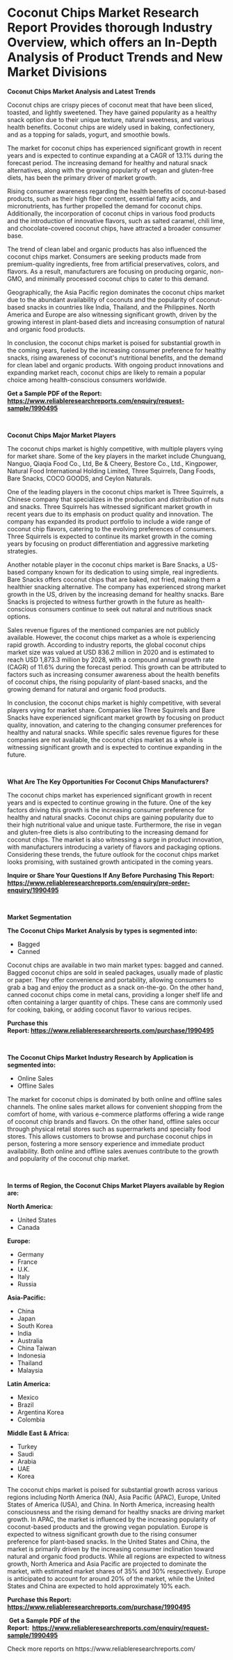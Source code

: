 <p><h1>Coconut Chips Market Research Report Provides thorough Industry Overview, which offers an In-Depth Analysis of Product Trends and New Market Divisions</h1></p><p><strong>Coconut Chips Market Analysis and Latest Trends</strong></p>
<p><p>Coconut chips are crispy pieces of coconut meat that have been sliced, toasted, and lightly sweetened. They have gained popularity as a healthy snack option due to their unique texture, natural sweetness, and various health benefits. Coconut chips are widely used in baking, confectionery, and as a topping for salads, yogurt, and smoothie bowls.</p><p>The market for coconut chips has experienced significant growth in recent years and is expected to continue expanding at a CAGR of 13.1% during the forecast period. The increasing demand for healthy and natural snack alternatives, along with the growing popularity of vegan and gluten-free diets, has been the primary driver of market growth.</p><p>Rising consumer awareness regarding the health benefits of coconut-based products, such as their high fiber content, essential fatty acids, and micronutrients, has further propelled the demand for coconut chips. Additionally, the incorporation of coconut chips in various food products and the introduction of innovative flavors, such as salted caramel, chili lime, and chocolate-covered coconut chips, have attracted a broader consumer base.</p><p>The trend of clean label and organic products has also influenced the coconut chips market. Consumers are seeking products made from premium-quality ingredients, free from artificial preservatives, colors, and flavors. As a result, manufacturers are focusing on producing organic, non-GMO, and minimally processed coconut chips to cater to this demand.</p><p>Geographically, the Asia Pacific region dominates the coconut chips market due to the abundant availability of coconuts and the popularity of coconut-based snacks in countries like India, Thailand, and the Philippines. North America and Europe are also witnessing significant growth, driven by the growing interest in plant-based diets and increasing consumption of natural and organic food products.</p><p>In conclusion, the coconut chips market is poised for substantial growth in the coming years, fueled by the increasing consumer preference for healthy snacks, rising awareness of coconut's nutritional benefits, and the demand for clean label and organic products. With ongoing product innovations and expanding market reach, coconut chips are likely to remain a popular choice among health-conscious consumers worldwide.</p></p>
<p><strong>Get a Sample PDF of the Report:&nbsp; <a href="https://www.reliableresearchreports.com/enquiry/request-sample/1990495">https://www.reliableresearchreports.com/enquiry/request-sample/1990495</a></strong></p>
<p>&nbsp;</p>
<p><strong>Coconut Chips Major Market Players</strong></p>
<p><p>The coconut chips market is highly competitive, with multiple players vying for market share. Some of the key players in the market include Chunguang, Nanguo, Qiaqia Food Co., Ltd, Be & Cheery, Bestore Co., Ltd., Kingpower, Natural Food International Holding Limited, Three Squirrels, Dang Foods, Bare Snacks, COCO GOODS, and Ceylon Naturals.</p><p>One of the leading players in the coconut chips market is Three Squirrels, a Chinese company that specializes in the production and distribution of nuts and snacks. Three Squirrels has witnessed significant market growth in recent years due to its emphasis on product quality and innovation. The company has expanded its product portfolio to include a wide range of coconut chip flavors, catering to the evolving preferences of consumers. Three Squirrels is expected to continue its market growth in the coming years by focusing on product differentiation and aggressive marketing strategies.</p><p>Another notable player in the coconut chips market is Bare Snacks, a US-based company known for its dedication to using simple, real ingredients. Bare Snacks offers coconut chips that are baked, not fried, making them a healthier snacking alternative. The company has experienced strong market growth in the US, driven by the increasing demand for healthy snacks. Bare Snacks is projected to witness further growth in the future as health-conscious consumers continue to seek out natural and nutritious snack options.</p><p>Sales revenue figures of the mentioned companies are not publicly available. However, the coconut chips market as a whole is experiencing rapid growth. According to industry reports, the global coconut chips market size was valued at USD 836.2 million in 2020 and is estimated to reach USD 1,873.3 million by 2028, with a compound annual growth rate (CAGR) of 11.6% during the forecast period. This growth can be attributed to factors such as increasing consumer awareness about the health benefits of coconut chips, the rising popularity of plant-based snacks, and the growing demand for natural and organic food products.</p><p>In conclusion, the coconut chips market is highly competitive, with several players vying for market share. Companies like Three Squirrels and Bare Snacks have experienced significant market growth by focusing on product quality, innovation, and catering to the changing consumer preferences for healthy and natural snacks. While specific sales revenue figures for these companies are not available, the coconut chips market as a whole is witnessing significant growth and is expected to continue expanding in the future.</p></p>
<p>&nbsp;</p>
<p><strong>What Are The Key Opportunities For Coconut Chips Manufacturers?</strong></p>
<p><p>The coconut chips market has experienced significant growth in recent years and is expected to continue growing in the future. One of the key factors driving this growth is the increasing consumer preference for healthy and natural snacks. Coconut chips are gaining popularity due to their high nutritional value and unique taste. Furthermore, the rise in vegan and gluten-free diets is also contributing to the increasing demand for coconut chips. The market is also witnessing a surge in product innovation, with manufacturers introducing a variety of flavors and packaging options. Considering these trends, the future outlook for the coconut chips market looks promising, with sustained growth anticipated in the coming years.</p></p>
<p><strong>Inquire or Share Your Questions If Any Before Purchasing This Report: <a href="https://www.reliableresearchreports.com/enquiry/pre-order-enquiry/1990495">https://www.reliableresearchreports.com/enquiry/pre-order-enquiry/1990495</a></strong></p>
<p>&nbsp;</p>
<p><strong>Market Segmentation</strong></p>
<p><strong>The Coconut Chips Market Analysis by types is segmented into:</strong></p>
<p><ul><li>Bagged</li><li>Canned</li></ul></p>
<p><p>Coconut chips are available in two main market types: bagged and canned. Bagged coconut chips are sold in sealed packages, usually made of plastic or paper. They offer convenience and portability, allowing consumers to grab a bag and enjoy the product as a snack on-the-go. On the other hand, canned coconut chips come in metal cans, providing a longer shelf life and often containing a larger quantity of chips. These cans are commonly used for cooking, baking, or adding coconut flavor to various recipes.</p></p>
<p><strong>Purchase this Report:&nbsp;<a href="https://www.reliableresearchreports.com/purchase/1990495">https://www.reliableresearchreports.com/purchase/1990495</a></strong></p>
<p>&nbsp;</p>
<p><strong>The Coconut Chips Market Industry Research by Application is segmented into:</strong></p>
<p><ul><li>Online Sales</li><li>Offline Sales</li></ul></p>
<p><p>The market for coconut chips is dominated by both online and offline sales channels. The online sales market allows for convenient shopping from the comfort of home, with various e-commerce platforms offering a wide range of coconut chip brands and flavors. On the other hand, offline sales occur through physical retail stores such as supermarkets and specialty food stores. This allows customers to browse and purchase coconut chips in person, fostering a more sensory experience and immediate product availability. Both online and offline sales avenues contribute to the growth and popularity of the coconut chip market.</p></p>
<p>&nbsp;</p>
<p><strong>In terms of Region, the Coconut Chips Market Players available by Region are:</strong></p>
<p>
    <p> <strong> North America: </strong>
        <ul>
            <li>United States</li>
            <li>Canada</li>
        </ul>
        </p> 
    <p> <strong> Europe: </strong>
        <ul>
            <li>Germany</li>
            <li>France</li>
            <li>U.K.</li>
            <li>Italy</li>
            <li>Russia</li>
        </ul>
        </p> 
    <p> <strong> Asia-Pacific: </strong>
        <ul>
            <li>China</li>
            <li>Japan</li>
            <li>South Korea</li>
            <li>India</li>
            <li>Australia</li>
            <li>China Taiwan</li>
            <li>Indonesia</li>
            <li>Thailand</li>
            <li>Malaysia</li>
        </ul>
        </p> 
    <p> <strong> Latin America: </strong>
        <ul>
            <li>Mexico</li>
            <li>Brazil</li>
            <li>Argentina Korea</li>
            <li>Colombia</li>
        </ul>
        </p> 
    <p> <strong> Middle East & Africa: </strong>
        <ul>
            <li>Turkey</li>
            <li>Saudi</li>
            <li>Arabia</li>
            <li>UAE</li>
            <li>Korea</li>
        </ul>
    </p>
    </p>
<p><p>The coconut chips market is poised for substantial growth across various regions including North America (NA), Asia Pacific (APAC), Europe, United States of America (USA), and China. In North America, increasing health consciousness and the rising demand for healthy snacks are driving market growth. In APAC, the market is influenced by the increasing popularity of coconut-based products and the growing vegan population. Europe is expected to witness significant growth due to the rising consumer preference for plant-based snacks. In the United States and China, the market is primarily driven by the increasing consumer inclination toward natural and organic food products. While all regions are expected to witness growth, North America and Asia Pacific are projected to dominate the market, with estimated market shares of 35% and 30% respectively. Europe is anticipated to account for around 20% of the market, while the United States and China are expected to hold approximately 10% each.</p></p>
<p><strong>Purchase this Report: <a href="https://www.reliableresearchreports.com/purchase/1990495">https://www.reliableresearchreports.com/purchase/1990495</a></strong></p>
<p>&nbsp;<strong>Get a Sample PDF of the Report:&nbsp;&nbsp;<a href="https://www.reliableresearchreports.com/enquiry/request-sample/1990495">https://www.reliableresearchreports.com/enquiry/request-sample/1990495</a></strong></p>
<p><strong></strong></p>
<p>Check more reports on https://www.reliableresearchreports.com/</p>